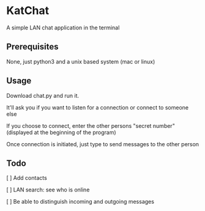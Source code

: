 # KatChat
A simple LAN chat application in the terminal

## Prerequisites
None, just python3 and a unix based system (mac or linux)

## Usage
Download chat.py and run it.

It'll ask you if you want to listen for a connection or connect to someone else

If you choose to connect, enter the other persons "secret number" (displayed at the beginning of the program)

Once connection is initiated, just type to send messages to the other person

## Todo
[ ] Add contacts

[ ] LAN search: see who is online

[ ] Be able to distinguish incoming and outgoing messages